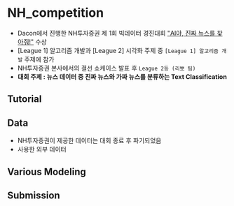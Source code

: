 # NH_competition
- Dacon에서 진행한 NH투자증권 제 1회 빅데이터 경진대회 ["AI야, 진짜 뉴스를 찾아줘!"](https://dacon.io/competitions/official/235658/overview/description) 수상
- [League 1] 알고리즘 개발과 [League 2] 시각화 주제 중 `[League 1] 알고리즘 개발` 주제에 참가
- NH투자증권 본사에서의 결선 쇼케이스 발표 후 `League 2등 (리뽀 팀)`
- **대회 주제 : 뉴스 데이터 중 진짜 뉴스와 가짜 뉴스를 분류하는 Text Classification**

## Tutorial

## Data
- NH투자증권이 제공한 데이터는 대회 종료 후 파기되었음
- 사용한 외부 데이터 

## Various Modeling

## Submission
